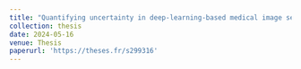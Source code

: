 ```yaml
---
title: "Quantifying uncertainty in deep-learning-based medical image segmentation"
collection: thesis
date: 2024-05-16
venue: Thesis
paperurl: 'https://theses.fr/s299316'
---
```

